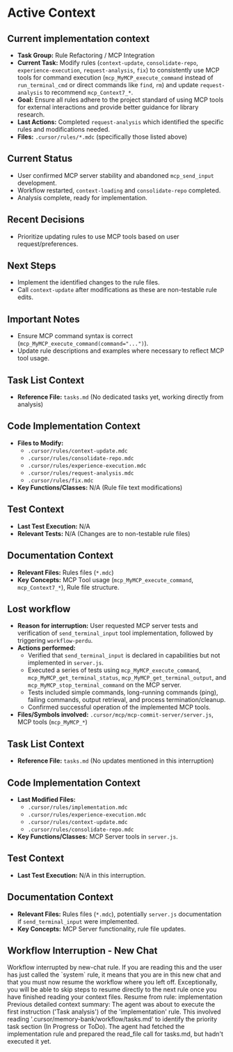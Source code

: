 # Active Context

## Current implementation context

- **Task Group:** Rule Refactoring / MCP Integration
- **Current Task:** Modify rules (`context-update`, `consolidate-repo`, `experience-execution`, `request-analysis`, `fix`) to consistently use MCP tools for command execution (`mcp_MyMCP_execute_command` instead of `run_terminal_cmd` or direct commands like `find`, `rm`) and update `request-analysis` to recommend `mcp_Context7_*`.
- **Goal:** Ensure all rules adhere to the project standard of using MCP tools for external interactions and provide better guidance for library research.
- **Last Actions:** Completed `request-analysis` which identified the specific rules and modifications needed.
- **Files:** `.cursor/rules/*.mdc` (specifically those listed above)

## Current Status

- User confirmed MCP server stability and abandoned `mcp_send_input` development.
- Workflow restarted, `context-loading` and `consolidate-repo` completed.
- Analysis complete, ready for implementation.

## Recent Decisions

- Prioritize updating rules to use MCP tools based on user request/preferences.

## Next Steps

- Implement the identified changes to the rule files.
- Call `context-update` after modifications as these are non-testable rule edits.

## Important Notes

- Ensure MCP command syntax is correct (`mcp_MyMCP_execute_command(command="...")`).
- Update rule descriptions and examples where necessary to reflect MCP tool usage.

## Task List Context
- **Reference File:** `tasks.md` (No dedicated tasks yet, working directly from analysis)

## Code Implementation Context
- **Files to Modify:**
    - `.cursor/rules/context-update.mdc`
    - `.cursor/rules/consolidate-repo.mdc`
    - `.cursor/rules/experience-execution.mdc`
    - `.cursor/rules/request-analysis.mdc`
    - `.cursor/rules/fix.mdc`
- **Key Functions/Classes:** N/A (Rule file text modifications)

## Test Context
- **Last Test Execution:** N/A
- **Relevant Tests:** N/A (Changes are to non-testable rule files)

## Documentation Context
- **Relevant Files:** Rules files (`*.mdc`)
- **Key Concepts:** MCP Tool usage (`mcp_MyMCP_execute_command`, `mcp_Context7_*`), Rule file structure.

## Lost workflow
- **Reason for interruption:** User requested MCP server tests and verification of `send_terminal_input` tool implementation, followed by triggering `workflow-perdu`.
- **Actions performed:**
    - Verified that `send_terminal_input` is declared in capabilities but not implemented in `server.js`.
    - Executed a series of tests using `mcp_MyMCP_execute_command`, `mcp_MyMCP_get_terminal_status`, `mcp_MyMCP_get_terminal_output`, and `mcp_MyMCP_stop_terminal_command` on the MCP server.
    - Tests included simple commands, long-running commands (ping), failing commands, output retrieval, and process termination/cleanup.
    - Confirmed successful operation of the implemented MCP tools.
- **Files/Symbols involved:** `.cursor/mcp/mcp-commit-server/server.js`, MCP tools (`mcp_MyMCP_*`)

## Task List Context
- **Reference File:** `tasks.md` (No updates mentioned in this interruption)

## Code Implementation Context
- **Last Modified Files:**
    - `.cursor/rules/implementation.mdc`
    - `.cursor/rules/experience-execution.mdc`
    - `.cursor/rules/context-update.mdc`
    - `.cursor/rules/consolidate-repo.mdc`
- **Key Functions/Classes:** MCP Server tools in `server.js`.

## Test Context
- **Last Test Execution:** N/A in this interruption.

## Documentation Context
- **Relevant Files:** Rules files (`*.mdc`), potentially `server.js` documentation if `send_terminal_input` were implemented.
- **Key Concepts:** MCP Server functionality, rule file updates.

## Workflow Interruption - New Chat
<SYSTEM>
Workflow interrupted by new-chat rule. If you are reading this and the user has just called the `system` rule, it means that you are in this new chat and that you must now resume the workflow where you left off. Exceptionally, you will be able to skip steps to resume directly to the next rule once you have finished reading your context files.
Resume from rule: implementation
Previous detailed context summary: The agent was about to execute the first instruction ('Task analysis') of the 'implementation' rule. This involved reading '.cursor/memory-bank/workflow/tasks.md' to identify the priority task section (In Progress or ToDo). The agent had fetched the implementation rule and prepared the read_file call for tasks.md, but hadn't executed it yet.
</SYSTEM>